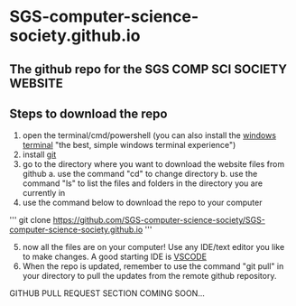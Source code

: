 # SGS-computer-science-society.github.io

## The github repo for the SGS COMP SCI SOCIETY WEBSITE

## Steps to download the repo

1. open the terminal/cmd/powershell (you can also install the [windows terminal](https://apps.microsoft.com/store/detail/windows-terminal/9N0DX20HK701?hl=en-gb&gl=gb) "the best, simple windows terminal experience")
2. install [git](https://git-scm.com/downloads "the most important source control tool")
3. go to the directory where you want to download the website files from github
  a. use the command "cd" to change directory
  b. use the command "ls" to list the files and folders in the directory you are currently in
4. use the command below to download the repo to your computer

'''
git clone https://github.com/SGS-computer-science-society/SGS-computer-science-society.github.io
'''

5. now all the files are on your computer! Use any IDE/text editor you like to make changes. A good starting IDE is [VSCODE](https://code.visualstudio.com/download)
6. When the repo is updated, remember to use the command "git pull" in your directory to pull the updates from the remote github repository.

GITHUB PULL REQUEST SECTION COMING SOON...
